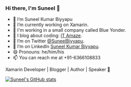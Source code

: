 ### Hi there, I'm Suneel 👋

<!--
**suneelbiyyapu/suneelbiyyapu** is a ✨ _special_ ✨ repository because its `README.md` (this file) appears on your GitHub profile.

Here are some ideas to get you started:

- 🔭 I’m currently working on ...
- 🌱 I’m currently learning ...
- 👯 I’m looking to collaborate on ...
- 🤔 I’m looking for help with ...
- 💬 Ask me about ...
- 📫 How to reach me: ...
- 😄 Pronouns: ...
- ⚡ Fun fact: ...
-->

- 🔭 I’m Suneel Kumar Biyyapu
- 🔭 I’m currently working on Xamarin.
- 🌱 I'm working in a small company called Blue Yonder.
- 🌱 I blog about coding: [IT Amaze](http://itamaze.blogspot.com/).
- 🦜 I’m on Twitter [@SuneelBiyyapu](https://twitter.com/SuneelBiyyapu).
- 🦜 I’m on LinkedIn [Suneel Kumar Biyyapu](https://www.linkedin.com/in/suneelkumarbiyyapu/).
- 😄 Pronouns: he/him/his
- 📫 You can reach me at +91-6366108833

Xamarin Developer | Blogger | Author | Speaker 🐒

[![Suneel's GitHub stats](https://github-readme-stats.vercel.app/api?username=suneelbiyyapu)](https://github.com/suneelbiyyapu/github-readme-stats)

